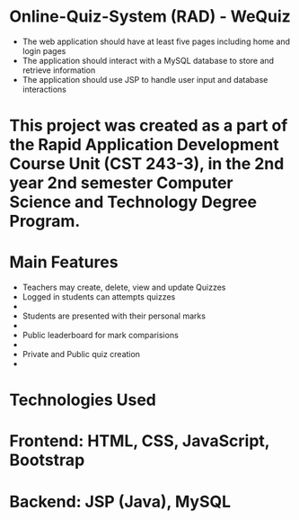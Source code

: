 # Online-Quiz-System (RAD) - WeQuiz

<ul>
  <li>The web application should have at least five pages including home and login pages</li>
  <li>The application should interact with a MySQL database to store and retrieve information</li>
  <li>The application should use JSP to handle user input and database interactions</li>
</ul>

# This project was created as a part of the Rapid Application Development Course Unit (CST 243-3), in the 2nd year 2nd semester Computer Science and Technology Degree Program.

# Main Features
<ul>
  <li>Teachers may create, delete, view and update Quizzes</li>
  <li>Logged in students can attempts quizzes<li>
  <li>Students are presented with their personal marks<li>
  <li>Public leaderboard for mark comparisions<li>
  <li>Private and Public quiz creation<li>
</ul>

# Technologies Used
 # Frontend: HTML, CSS, JavaScript, Bootstrap
 # Backend: JSP (Java), MySQL

